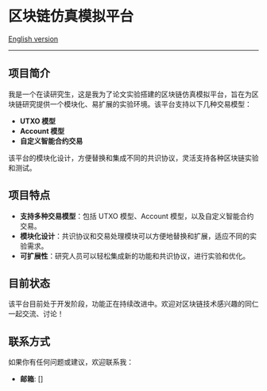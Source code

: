 # 区块链仿真模拟平台

[English version](README.md)

---

## 项目简介

我是一个在读研究生，这是我为了论文实验搭建的区块链仿真模拟平台，旨在为区块链研究提供一个模块化、易扩展的实验环境。该平台支持以下几种交易模型：

- **UTXO 模型**
- **Account 模型**
- **自定义智能合约交易**

该平台的模块化设计，方便替换和集成不同的共识协议，灵活支持各种区块链实验和测试。

## 项目特点

- **支持多种交易模型**：包括 UTXO 模型、Account 模型，以及自定义智能合约交易。
- **模块化设计**：共识协议和交易处理模块可以方便地替换和扩展，适应不同的实验需求。
- **可扩展性**：研究人员可以轻松集成新的功能和共识协议，进行实验和优化。

## 目前状态

该平台目前处于开发阶段，功能正在持续改进中。欢迎对区块链技术感兴趣的同仁一起交流、讨论！

## 联系方式

如果你有任何问题或建议，欢迎联系我：
- **邮箱**: []
